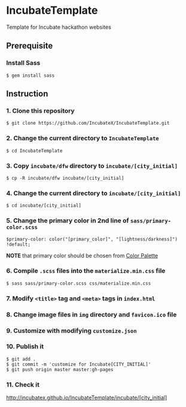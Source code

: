 # IncubateTemplate
Template for Incubate hackathon websites

Prerequisite
------------
### Install Sass
    $ gem install sass

Instruction
-----------
### 1. Clone this repository
    $ git clone https://github.com/IncubateX/IncubateTemplate.git
### 2. Change the current directory to `IncubateTemplate`
    $ cd IncubateTemplate
### 3. Copy `incubate/dfw` directory to `incubate/[city_initial]`
    $ cp -R incubate/dfw incubate/[city_initial]
### 4. Change the current directory to `incubate/[city_initial]`
    $ cd incubate/[city_initial]
### 5. Change the primary color in 2nd line of `sass/primary-color.scss`
    $primary-color: color("[primary_color]", "[lightness/darkness]") !default;
**NOTE** that primary color should be chosen from <a href="http://materializecss.com/color.html">Color Palette</a>
### 6. Compile `.scss` files into the `materialize.min.css` file
    $ sass sass/primary-color.scss css/materialize.min.css
### 7. Modify `<title>` tag and `<meta>` tags in `index.html`
### 8. Change image files in `img` directory and `favicon.ico` file
### 9. Customize with modifying `customize.json`
### 10. Publish it
    $ git add .
    $ git commit -m 'customize for Incubate[CITY_INITIAL]'
    $ git push origin master master:gh-pages
### 11. Check it
<a href="http://incubatex.github.io/IncubateTemplate/incubate/[city_initial]">http://incubatex.github.io/IncubateTemplate/incubate/[city_initial]</a>